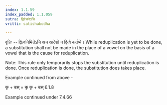 ```yaml
---
index: 1.1.59
index_padded: 1.1.059
sutra: द्विर्वचनेऽचि
vritti: satishabodha

---
```

वृत्तिः -- द्वित्वनिमित्तेऽचि अच आदेशो न द्वित्वे कर्तव्ये। While reduplication is yet to be done, a substitution shall not be made in the place of a vowel on the basis of a vowel that is the cause for reduplication.

Note: This rule only temporarily stops the substitution until reduplication is done. Once reduplication is done, the substitution does takes place.


Example continued from above -


कृ + उस् = कृ कृ + उस् 6.1.8


Example continued under 7.4.66
